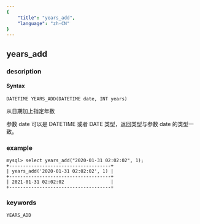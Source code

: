 ```yaml
---
{
    "title": "years_add",
    "language": "zh-CN"
}
---
```


<!-- 
Licensed to the Apache Software Foundation (ASF) under one
or more contributor license agreements.  See the NOTICE file
distributed with this work for additional information
regarding copyright ownership.  The ASF licenses this file
to you under the Apache License, Version 2.0 (the
"License"); you may not use this file except in compliance
with the License.  You may obtain a copy of the License at

  http://www.apache.org/licenses/LICENSE-2.0

Unless required by applicable law or agreed to in writing,
software distributed under the License is distributed on an
"AS IS" BASIS, WITHOUT WARRANTIES OR CONDITIONS OF ANY
KIND, either express or implied.  See the License for the
specific language governing permissions and limitations
under the License.
-->

## years_add
### description
#### Syntax

`DATETIME YEARS_ADD(DATETIME date, INT years)`

从日期加上指定年数

参数 date 可以是 DATETIME 或者 DATE 类型，返回类型与参数 date 的类型一致。

### example

```
mysql> select years_add("2020-01-31 02:02:02", 1);
+-------------------------------------+
| years_add('2020-01-31 02:02:02', 1) |
+-------------------------------------+
| 2021-01-31 02:02:02                 |
+-------------------------------------+
```

### keywords

    YEARS_ADD
